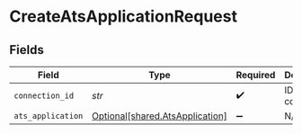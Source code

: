 # CreateAtsApplicationRequest


## Fields

| Field                                                                    | Type                                                                     | Required                                                                 | Description                                                              |
| ------------------------------------------------------------------------ | ------------------------------------------------------------------------ | ------------------------------------------------------------------------ | ------------------------------------------------------------------------ |
| `connection_id`                                                          | *str*                                                                    | :heavy_check_mark:                                                       | ID of the connection                                                     |
| `ats_application`                                                        | [Optional[shared.AtsApplication]](../../models/shared/atsapplication.md) | :heavy_minus_sign:                                                       | N/A                                                                      |